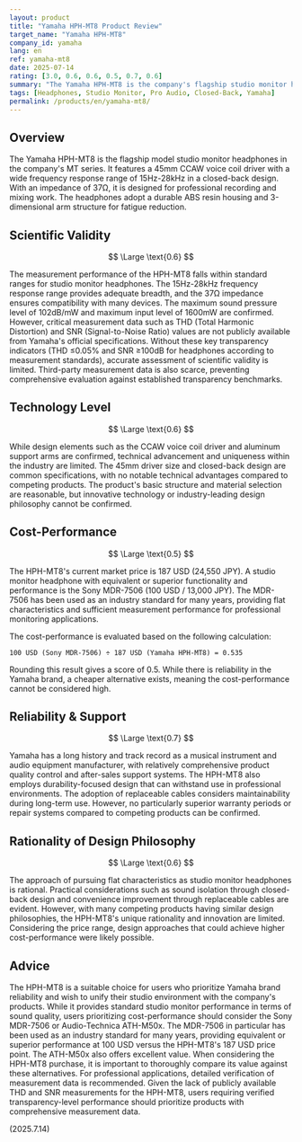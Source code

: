 ```yaml
---
layout: product
title: "Yamaha HPH-MT8 Product Review"
target_name: "Yamaha HPH-MT8"
company_id: yamaha
lang: en
ref: yamaha-mt8
date: 2025-07-14
rating: [3.0, 0.6, 0.6, 0.5, 0.7, 0.6]
summary: "The Yamaha HPH-MT8 is the company's flagship studio monitor headphones, but faces cost-performance challenges compared to competing products with equivalent or superior functionality. While measurement performance falls within standard ranges, no notable technical advantages are evident."
tags: [Headphones, Studio Monitor, Pro Audio, Closed-Back, Yamaha]
permalink: /products/en/yamaha-mt8/
---
```


## Overview

The Yamaha HPH-MT8 is the flagship model studio monitor headphones in the company's MT series. It features a 45mm CCAW voice coil driver with a wide frequency response range of 15Hz-28kHz in a closed-back design. With an impedance of 37Ω, it is designed for professional recording and mixing work. The headphones adopt a durable ABS resin housing and 3-dimensional arm structure for fatigue reduction.

## Scientific Validity

$$ \Large \text{0.6} $$

The measurement performance of the HPH-MT8 falls within standard ranges for studio monitor headphones. The 15Hz-28kHz frequency response range provides adequate breadth, and the 37Ω impedance ensures compatibility with many devices. The maximum sound pressure level of 102dB/mW and maximum input level of 1600mW are confirmed. However, critical measurement data such as THD (Total Harmonic Distortion) and SNR (Signal-to-Noise Ratio) values are not publicly available from Yamaha's official specifications. Without these key transparency indicators (THD ≤0.05% and SNR ≥100dB for headphones according to measurement standards), accurate assessment of scientific validity is limited. Third-party measurement data is also scarce, preventing comprehensive evaluation against established transparency benchmarks.

## Technology Level

$$ \Large \text{0.6} $$

While design elements such as the CCAW voice coil driver and aluminum support arms are confirmed, technical advancement and uniqueness within the industry are limited. The 45mm driver size and closed-back design are common specifications, with no notable technical advantages compared to competing products. The product's basic structure and material selection are reasonable, but innovative technology or industry-leading design philosophy cannot be confirmed.

## Cost-Performance

$$ \Large \text{0.5} $$

The HPH-MT8's current market price is 187 USD (24,550 JPY). A studio monitor headphone with equivalent or superior functionality and performance is the Sony MDR-7506 (100 USD / 13,000 JPY). The MDR-7506 has been used as an industry standard for many years, providing flat characteristics and sufficient measurement performance for professional monitoring applications.

The cost-performance is evaluated based on the following calculation:

`100 USD (Sony MDR-7506) ÷ 187 USD (Yamaha HPH-MT8) = 0.535`

Rounding this result gives a score of 0.5. While there is reliability in the Yamaha brand, a cheaper alternative exists, meaning the cost-performance cannot be considered high.

## Reliability & Support

$$ \Large \text{0.7} $$

Yamaha has a long history and track record as a musical instrument and audio equipment manufacturer, with relatively comprehensive product quality control and after-sales support systems. The HPH-MT8 also employs durability-focused design that can withstand use in professional environments. The adoption of replaceable cables considers maintainability during long-term use. However, no particularly superior warranty periods or repair systems compared to competing products can be confirmed.

## Rationality of Design Philosophy

$$ \Large \text{0.6} $$

The approach of pursuing flat characteristics as studio monitor headphones is rational. Practical considerations such as sound isolation through closed-back design and convenience improvement through replaceable cables are evident. However, with many competing products having similar design philosophies, the HPH-MT8's unique rationality and innovation are limited. Considering the price range, design approaches that could achieve higher cost-performance were likely possible.

## Advice

The HPH-MT8 is a suitable choice for users who prioritize Yamaha brand reliability and wish to unify their studio environment with the company's products. While it provides standard studio monitor performance in terms of sound quality, users prioritizing cost-performance should consider the Sony MDR-7506 or Audio-Technica ATH-M50x. The MDR-7506 in particular has been used as an industry standard for many years, providing equivalent or superior performance at 100 USD versus the HPH-MT8's 187 USD price point. The ATH-M50x also offers excellent value. When considering the HPH-MT8 purchase, it is important to thoroughly compare its value against these alternatives. For professional applications, detailed verification of measurement data is recommended. Given the lack of publicly available THD and SNR measurements for the HPH-MT8, users requiring verified transparency-level performance should prioritize products with comprehensive measurement data.

(2025.7.14)